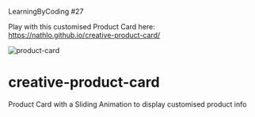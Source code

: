 LearningByCoding #27

Play with this customised Product Card here: https://nathlo.github.io/creative-product-card/

![product-card](https://user-images.githubusercontent.com/39729374/156063636-43eb5046-2cf0-401f-aaa1-397dfe779a67.png)


# creative-product-card
Product Card with a Sliding Animation to display customised product info

